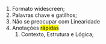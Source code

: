 1. Formato widescreen;
2. Palavras chave e gatilhos;
3. Não se preocupar com Linearidade
4. Anotações <mark class="hltr-red">rápidas</mark>
	1. Contexto, Estrutura e Lógica;
